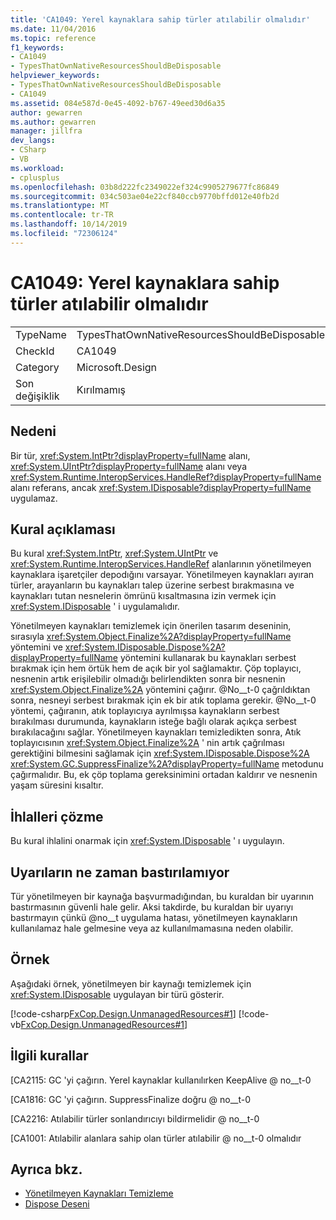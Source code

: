 ```yaml
---
title: 'CA1049: Yerel kaynaklara sahip türler atılabilir olmalıdır'
ms.date: 11/04/2016
ms.topic: reference
f1_keywords:
- CA1049
- TypesThatOwnNativeResourcesShouldBeDisposable
helpviewer_keywords:
- TypesThatOwnNativeResourcesShouldBeDisposable
- CA1049
ms.assetid: 084e587d-0e45-4092-b767-49eed30d6a35
author: gewarren
ms.author: gewarren
manager: jillfra
dev_langs:
- CSharp
- VB
ms.workload:
- cplusplus
ms.openlocfilehash: 03b8d222fc2349022ef324c9905279677fc86849
ms.sourcegitcommit: 034c503ae04e22cf840ccb9770bffd012e40fb2d
ms.translationtype: MT
ms.contentlocale: tr-TR
ms.lasthandoff: 10/14/2019
ms.locfileid: "72306124"
---
```

# <a name="ca1049-types-that-own-native-resources-should-be-disposable"></a>CA1049: Yerel kaynaklara sahip türler atılabilir olmalıdır

|||
|-|-|
|TypeName|TypesThatOwnNativeResourcesShouldBeDisposable|
|CheckId|CA1049|
|Category|Microsoft.Design|
|Son değişiklik|Kırılmamış|

## <a name="cause"></a>Nedeni

Bir tür, <xref:System.IntPtr?displayProperty=fullName> alanı, <xref:System.UIntPtr?displayProperty=fullName> alanı veya <xref:System.Runtime.InteropServices.HandleRef?displayProperty=fullName> alanı referans, ancak <xref:System.IDisposable?displayProperty=fullName> uygulamaz.

## <a name="rule-description"></a>Kural açıklaması

Bu kural <xref:System.IntPtr>, <xref:System.UIntPtr> ve <xref:System.Runtime.InteropServices.HandleRef> alanlarının yönetilmeyen kaynaklara işaretçiler depodığını varsayar. Yönetilmeyen kaynakları ayıran türler, arayanların bu kaynakları talep üzerine serbest bırakmasına ve kaynakları tutan nesnelerin ömrünü kısaltmasına izin vermek için <xref:System.IDisposable> ' i uygulamalıdır.

Yönetilmeyen kaynakları temizlemek için önerilen tasarım deseninin, sırasıyla <xref:System.Object.Finalize%2A?displayProperty=fullName> yöntemini ve <xref:System.IDisposable.Dispose%2A?displayProperty=fullName> yöntemini kullanarak bu kaynakları serbest bırakmak için hem örtük hem de açık bir yol sağlamaktır. Çöp toplayıcı, nesnenin artık erişilebilir olmadığı belirlendikten sonra bir nesnenin <xref:System.Object.Finalize%2A> yöntemini çağırır. @No__t-0 çağrıldıktan sonra, nesneyi serbest bırakmak için ek bir atık toplama gerekir. @No__t-0 yöntemi, çağıranın, atık toplayıcıya ayrılmışsa kaynakların serbest bırakılması durumunda, kaynakların isteğe bağlı olarak açıkça serbest bırakılacağını sağlar. Yönetilmeyen kaynakları temizledikten sonra, Atık toplayıcısının <xref:System.Object.Finalize%2A> ' nin artık çağrılması gerektiğini bilmesini sağlamak için <xref:System.IDisposable.Dispose%2A> <xref:System.GC.SuppressFinalize%2A?displayProperty=fullName> metodunu çağırmalıdır. Bu, ek çöp toplama gereksinimini ortadan kaldırır ve nesnenin yaşam süresini kısaltır.

## <a name="how-to-fix-violations"></a>İhlalleri çözme
Bu kural ihlalini onarmak için <xref:System.IDisposable> ' ı uygulayın.

## <a name="when-to-suppress-warnings"></a>Uyarıların ne zaman bastırılamıyor
Tür yönetilmeyen bir kaynağa başvurmadığından, bu kuraldan bir uyarının bastırmasının güvenli hale gelir. Aksi takdirde, bu kuraldan bir uyarıyı bastırmayın çünkü @no__t uygulama hatası, yönetilmeyen kaynakların kullanılamaz hale gelmesine veya az kullanılmamasına neden olabilir.

## <a name="example"></a>Örnek
Aşağıdaki örnek, yönetilmeyen bir kaynağı temizlemek için <xref:System.IDisposable> uygulayan bir türü gösterir.

[!code-csharp[FxCop.Design.UnmanagedResources#1](../code-quality/codesnippet/CSharp/ca1049-types-that-own-native-resources-should-be-disposable_1.cs)]
[!code-vb[FxCop.Design.UnmanagedResources#1](../code-quality/codesnippet/VisualBasic/ca1049-types-that-own-native-resources-should-be-disposable_1.vb)]

## <a name="related-rules"></a>İlgili kurallar
[CA2115: GC 'yi çağırın. Yerel kaynaklar kullanılırken KeepAlive @ no__t-0

[CA1816: GC 'yi çağırın. SuppressFinalize doğru @ no__t-0

[CA2216: Atılabilir türler sonlandırıcıyı bildirmelidir @ no__t-0

[CA1001: Atılabilir alanlara sahip olan türler atılabilir @ no__t-0 olmalıdır

## <a name="see-also"></a>Ayrıca bkz.

- [Yönetilmeyen Kaynakları Temizleme](/dotnet/standard/garbage-collection/unmanaged)
- [Dispose Deseni](/dotnet/standard/design-guidelines/dispose-pattern)